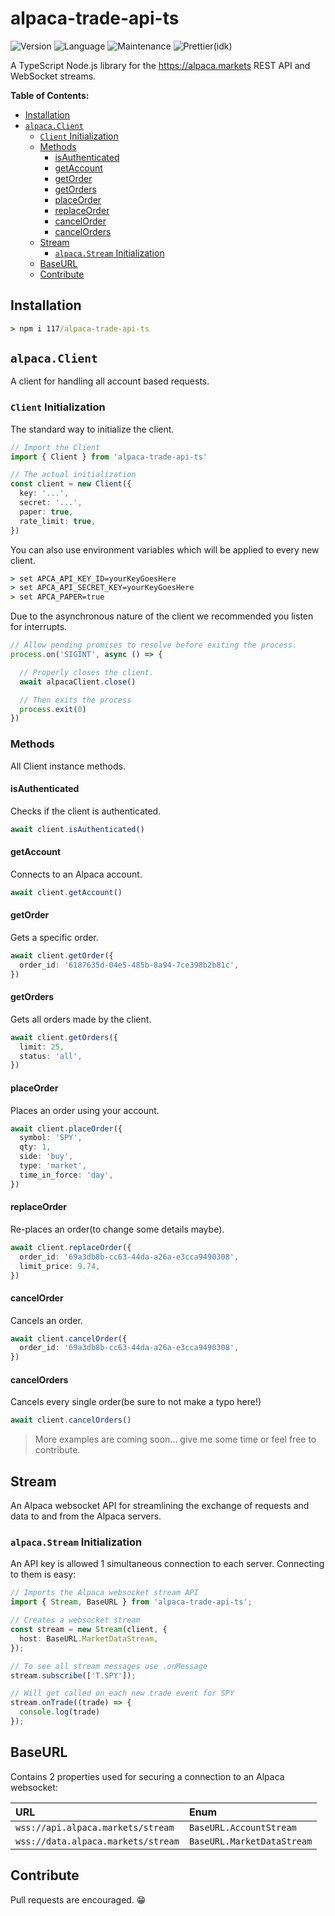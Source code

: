 
# alpaca-trade-api-ts

![Version](https://img.shields.io/github/package-json/v/117/alpaca-trade-api-ts?color=196DFF&style=flat-square)
![Language](https://img.shields.io/github/languages/code-size/117/alpaca-trade-api-ts?color=F1A42E&style=flat-square)
![Maintenance](https://img.shields.io/maintenance/yes/2020?style=flat-square)
![Prettier(idk)](https://img.shields.io/static/v1?label=code%20style&message=prettier&color=ff51bc&style=flat-square)

A TypeScript Node.js library for the <https://alpaca.markets> REST API and
WebSocket streams.

**Table of Contents:**

- [Installation](#installation)
- [`alpaca.Client`](#alpacaclient)
  - [`Client` Initialization](#client-initialization)
  - [Methods](#methods)
    - [isAuthenticated](#isauthenticated)
    - [getAccount](#getaccount)
    - [getOrder](#getorder)
    - [getOrders](#getorders)
    - [placeOrder](#placeorder)
    - [replaceOrder](#replaceorder)
    - [cancelOrder](#cancelorder)
    - [cancelOrders](#cancelorders)
  - [Stream](#stream)
    - [`alpaca.Stream` Initialization](#alpacastream-initialization)
  - [BaseURL](#baseurl)
  - [Contribute](#contribute)

## Installation

```cmd
> npm i 117/alpaca-trade-api-ts
```

## `alpaca.Client`

A client for handling all account based requests.

### `Client` Initialization

The standard way to initialize the client.

```typescript
// Import the Client
import { Client } from 'alpaca-trade-api-ts'

// The actual initialization
const client = new Client({
  key: '...',
  secret: '...',
  paper: true,
  rate_limit: true,
})
```

You can also use environment variables which will be applied to every new
client.

```cmd
> set APCA_API_KEY_ID=yourKeyGoesHere
> set APCA_API_SECRET_KEY=yourKeyGoesHere
> set APCA_PAPER=true
```

Due to the asynchronous nature of the client we recommended you listen for
interrupts.

```typescript
// Allow pending promises to resolve before exiting the process.
process.on('SIGINT', async () => {

  // Properly closes the client.
  await alpacaClient.close()

  // Then exits the process
  process.exit(0)
})
```

### Methods

All Client instance methods.

#### isAuthenticated

Checks if the client is authenticated.

```typescript
await client.isAuthenticated()
```

#### getAccount

Connects to an Alpaca account.

```typescript
await client.getAccount()
```

#### getOrder

Gets a specific order.

```typescript
await client.getOrder({
  order_id: '6187635d-04e5-485b-8a94-7ce398b2b81c',
})
```

#### getOrders

Gets all orders made by the client.

```typescript
await client.getOrders({
  limit: 25,
  status: 'all',
})
```

#### placeOrder

Places an order using your account.

```typescript
await client.placeOrder({
  symbol: 'SPY',
  qty: 1,
  side: 'buy',
  type: 'market',
  time_in_force: 'day',
})
```

#### replaceOrder

Re-places an order(to change some details maybe).

```typescript
await client.replaceOrder({
  order_id: '69a3db8b-cc63-44da-a26a-e3cca9490308',
  limit_price: 9.74,
})
```

#### cancelOrder

Cancels an order.

```typescript
await client.cancelOrder({
  order_id: '69a3db8b-cc63-44da-a26a-e3cca9490308',
})
```

#### cancelOrders

Cancels every single order(be sure to not make a typo here!)

```typescript
await client.cancelOrders()
```

> More examples are coming soon... give me some time or feel free to contribute.

## Stream

An Alpaca websocket API for streamlining the exchange of requests and data to and from the Alpaca servers.

### `alpaca.Stream` Initialization

An API key is allowed 1 simultaneous connection to each server. Connecting to them is easy:

```typescript
// Imports the Alpaca websocket stream API
import { Stream, BaseURL } from 'alpaca-trade-api-ts';

// Creates a websocket stream
const stream = new Stream(client, {
  host: BaseURL.MarketDataStream,
});

// To see all stream messages use .onMessage
stream.subscribe(['T.SPY']);

// Will get called on each new trade event for SPY
stream.onTrade((trade) => {
  console.log(trade)
});
```

## BaseURL

Contains 2 properties used for securing a connection to an Alpaca websocket:

| URL                                | Enum                       |
| :--------------------------------- | :------------------------- |
| `wss://api.alpaca.markets/stream`  | `BaseURL.AccountStream`    |
| `wss://data.alpaca.markets/stream` | `BaseURL.MarketDataStream` |

## Contribute

Pull requests are encouraged. 😁
